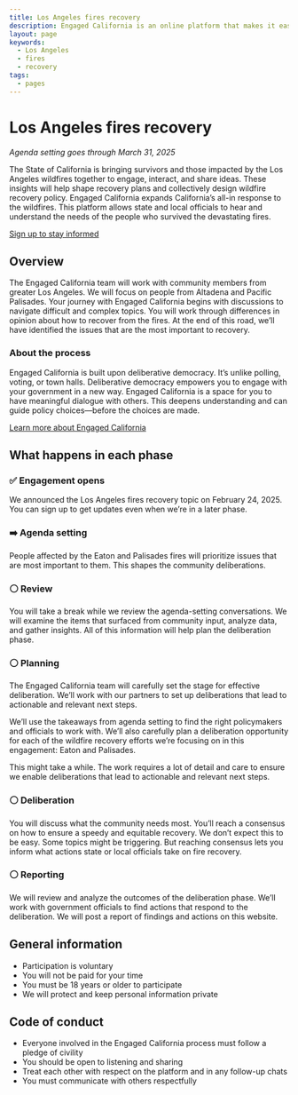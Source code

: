 ```yaml
---
title: Los Angeles fires recovery
description: Engaged California is an online platform that makes it easier for Californians to have a voice in government. Engaged California's first topic is recovery from the Los Angeles wildfires.
layout: page
keywords:
  - Los Angeles
  - fires
  - recovery
tags:
  - pages
---
```

# Los Angeles fires recovery

*Agenda setting goes through March 31, 2025*

The State of California is bringing survivors and those impacted by the Los Angeles wildfires together to engage, interact, and share ideas. These insights will help shape recovery plans and collectively design wildfire recovery policy. Engaged California expands California’s all-in response to the wildfires. This platform allows state and local officials to hear and understand the needs of the people who survived the devastating fires.

[Sign up to stay informed](/#sign-up)

## Overview

The Engaged California team will work with community members from greater Los Angeles. We will focus on people from Altadena and Pacific Palisades. Your journey with Engaged California begins with discussions to navigate difficult and complex topics. You will work through differences in opinion about how to recover from the fires. At the end of this road, we’ll have identified the issues that are the most important to recovery.

### About the process

Engaged California is built upon deliberative democracy. It’s unlike polling, voting, or town halls. Deliberative democracy empowers you to engage with your government in a new way. Engaged California is a space for you to have meaningful dialogue with others. This deepens understanding and can guide policy choices—before the choices are made.

[Learn more about Engaged California](/about)

## What happens in each phase

### ✅ Engagement opens

We announced the Los Angeles fires recovery topic on February 24, 2025. You can sign up to get updates even when we’re in a later phase.

### ➡️ Agenda setting

People affected by the Eaton and Palisades fires will prioritize issues that are most important to them. This shapes the community deliberations.

### ⚪️ Review 

You will take a break while we review the agenda-setting conversations. We will examine the items that surfaced from community input, analyze data, and gather insights. All of this information will help plan the deliberation phase.

### ⚪️ Planning

The Engaged California team will carefully set the stage for effective deliberation. We’ll work with our partners to set up deliberations that lead to actionable and relevant next steps.

We’ll use the takeaways from agenda setting to find the right policymakers and officials to work with. We’ll also carefully plan a deliberation opportunity for each of the wildfire recovery efforts we’re focusing on in this engagement: Eaton and Palisades.

This might take a while. The work requires a lot of detail and care to ensure we enable deliberations that lead to actionable and relevant next steps.

### ⚪️ Deliberation

You will discuss what the community needs most. You’ll reach a consensus on how to ensure a speedy and equitable recovery. We don’t expect this to be easy. Some topics might be triggering. But reaching consensus lets you inform what actions state or local officials take on fire recovery.

### ⚪️ Reporting

We will review and analyze the outcomes of the deliberation phase. We’ll work with government officials to find actions that respond to the deliberation. We will post a report of findings and actions on this website.

## General information

* Participation is voluntary
* You will not be paid for your time
* You must be 18 years or older to participate
* We will protect and keep personal information private 

## Code of conduct

* Everyone involved in the Engaged California process must follow a pledge of civility
* You should be open to listening and sharing 
* Treat each other with respect on the platform and in any follow-up chats
* You must communicate with others respectfully 

